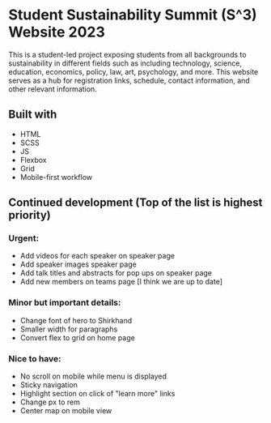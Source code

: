 # Student Sustainability Summit (S^3) Website 2023

This is a student-led project exposing students from all backgrounds to sustainability in different fields such as including technology, science, education, economics, policy, law, art, psychology, and more. This website serves as a hub for registration links, schedule, contact information, and other relevant information.

## Built with
- HTML
- SCSS
- JS
- Flexbox
- Grid
- Mobile-first workflow

## Continued development (Top of the list is highest priority)

### Urgent:
- Add videos for each speaker on speaker page
- Add speaker images speaker page
- Add talk titles and abstracts for pop ups on speaker page
- Add new members on teams page [I think we are up to date]


### Minor but important details:
- Change font of hero to Shirkhand
- Smaller width for paragraphs
- Convert flex to grid on home page


### Nice to have:
- No scroll on mobile while menu is displayed
- Sticky navigation
- Highlight section on click of "learn more" links
- Change px to rem
- Center map on mobile view

